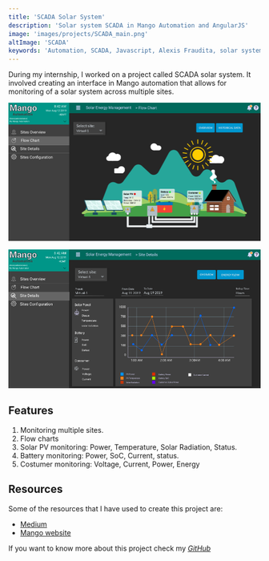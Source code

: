 ```yaml
---
title: 'SCADA Solar System'
description: 'Solar system SCADA in Mango Automation and AngularJS'
image: 'images/projects/SCADA_main.png'
altImage: 'SCADA'
keywords: 'Automation, SCADA, Javascript, Alexis Fraudita, solar system, Electrical, engineering'
---
```


During my internship, I worked on a project called SCADA solar system. It 
involved creating an interface in Mango automation that allows for monitoring of 
a solar system across multiple sites.

![scada](/images/projects/SCADA_main.png)

![scada](/images/projects/SCADA_plots.png)


## Features 

1. Monitoring multiple sites.
2. Flow charts   
3. Solar PV monitoring: Power, Temperature, Solar Radiation, Status.
4. Battery monitoring: Power, SoC, Current, status.
5. Costumer monitoring: Voltage, Current, Power, Energy



## Resources

Some of the resources that I have used to create this project are:

* [Medium](https://medium.com/typeiqs/tagged/mango-automation)
* [Mango website](https://teststore.mangoautomation.net/module/dashboards;jsessionid=27CCA6E6D1B3FD208DFB9E4665FBDA79)


If you want to know more about this project check my [*GitHub*](https://github.com/alefram/SCADA-SolarSystem)



